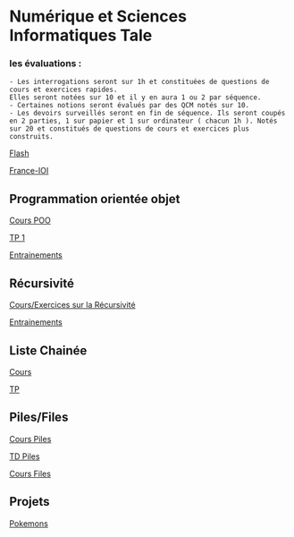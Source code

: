 # Numérique et Sciences Informatiques Tale

### les évaluations :

    - Les interrogations seront sur 1h et constituées de questions de cours et exercices rapides.
    Elles seront notées sur 10 et il y en aura 1 ou 2 par séquence.
    - Certaines notions seront évalués par des QCM notés sur 10.
    - Les devoirs surveillés seront en fin de séquence. Ils seront coupés en 2 parties, 1 sur papier et 1 sur ordinateur ( chacun 1h ). Notés sur 20 et constitués de questions de cours et exercices plus construits.

[Flash](./supports/Python.pdf)

[France-IOI](https://www.france-ioi.org/algo/chapters.php)

## Programmation orientée objet 

[Cours POO](./supports/POO/cours_objets.pdf)

[TP 1](./supports/POO/TP_programmation_objet.pdf)

[Entrainements](./supports/POO/Entrainements.pdf)

## Récursivité

[Cours/Exercices sur la Récursivité](./supports/Recursivite/cours_exo_recursivite.pdf)

[Entrainements](./supports/Recursivite/Entrainements.pdf)

## Liste Chainée

[Cours](./supports/Liste_chainee/liste_chainee.pdf)

[TP](./supports/Liste_chainee/TP.pdf)

## Piles/Files

[Cours Piles](./supports/Piles_Files/Cours_Piles.pdf)

[TD Piles](./supports/Piles_Files/TD_Piles.pdf)

[Cours Files](./supports/Piles_Files/Cours_Files.pdf)

## Projets

[Pokemons](./supports/Projets/pokemon.pdf)